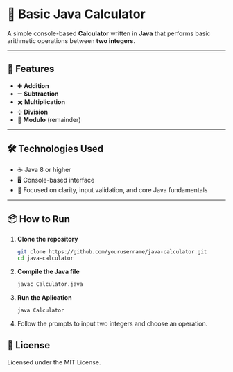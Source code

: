 # 🧮 Basic Java Calculator

A simple console-based **Calculator** written in **Java** that performs basic arithmetic operations between **two integers**.

---

## 🚀 Features

- ➕ **Addition**
- ➖ **Subtraction**
- ✖️ **Multiplication**
- ➗ **Division**
- 🧩 **Modulo** (remainder)

---

## 🛠 Technologies Used

- ☕ Java 8 or higher
- 🖥️ Console-based interface
- 🎯 Focused on clarity, input validation, and core Java fundamentals

---

## 📦 How to Run

1. **Clone the repository**  
   ```bash
   git clone https://github.com/yourusername/java-calculator.git
   cd java-calculator
2. **Compile the Java file**
   ```bash
   javac Calculator.java
3. **Run the Aplication**
   ```bash
   java Calculator
4. Follow the prompts to input two integers and choose an operation.

## 📄 License
Licensed under the MIT License.
